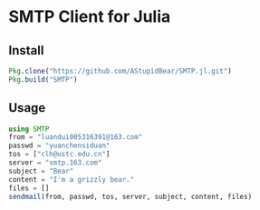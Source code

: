 # SMTP Client for Julia

## Install

```julia
Pkg.clone("https://github.com/AStupidBear/SMTP.jl.git")
Pkg.build("SMTP")
```

## Usage

```julia
using SMTP
from = "luandui005316391@163.com"
passwd = "yuanchensiduan"
tos = ["clh@ustc.edu.cn"]
server = "smtp.163.com"
subject = "Bear"
content = "I'm a grizzly bear."
files = []
sendmail(from, passwd, tos, server, subject, content, files)
```

